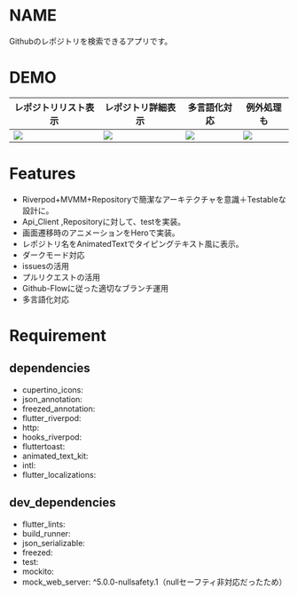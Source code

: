 # NAME
Githubのレポジトリを検索できるアプリです。

# DEMO
|レポジトリリスト表示|レポジトリ詳細表示|多言語化対応|例外処理も|
|---|---|---|---|
|![](https://user-images.githubusercontent.com/48917379/170450712-a1c9e2c2-7611-4f9f-ab51-69113e1316ce.jpg)|![](https://user-images.githubusercontent.com/48917379/170450592-044ccea4-6dda-4a34-a5bf-6453dc0f2a34.jpg)|![](https://user-images.githubusercontent.com/48917379/170592268-70704c45-6a37-435c-8094-f8a6143c2e0d.jpg)|![](https://user-images.githubusercontent.com/48917379/170592765-9bde99cf-5e3e-4706-aec7-a6c843eba982.jpg)|
##

# Features
* Riverpod+MVMM+Repositoryで簡潔なアーキテクチャを意識＋Testableな設計に。
* Api_Client ,Repositoryに対して、testを実装。
* 画面遷移時のアニメーションをHeroで実装。
* レポジトリ名をAnimatedTextでタイピングテキスト風に表示。
* ダークモード対応
* issuesの活用
* プルリクエストの活用
* Github-Flowに従った適切なブランチ運用
* 多言語化対応

# Requirement

## dependencies
* cupertino_icons:
* json_annotation:
* freezed_annotation:
* flutter_riverpod:
* http:
* hooks_riverpod:
* fluttertoast:
* animated_text_kit:
* intl:
* flutter_localizations:

## dev_dependencies
* flutter_lints:
* build_runner:
* json_serializable:
* freezed:
* test:
* mockito:
* mock_web_server: ^5.0.0-nullsafety.1（nullセーフティ非対応だったため）

